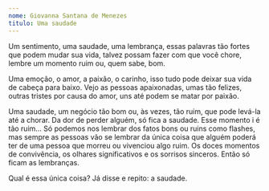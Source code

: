 ```yaml
---
nome: Giovanna Santana de Menezes
titulo: Uma saudade
---
```


Um sentimento, uma saudade, uma lembrança, essas palavras tão fortes que podem mudar sua vida, talvez possam fazer com que você chore, lembre  um momento ruim ou, quem sabe, bom.

Uma emoção, o amor, a paixão, o carinho, isso tudo pode deixar sua vida de cabeça para baixo. Vejo as pessoas apaixonadas, umas tão felizes, outras tristes por causa do amor, uns até podem se matar por paixão.

Uma saudade, um negócio tão bom ou, às vezes, tão ruim, que pode levá-la até a chorar. Da dor de perder alguém, só fica a saudade. Esse momento i é tão ruim... Só podemos nos lembrar dos fatos bons ou ruins como flashes, mas sempre as pessoas vão se lembrar da única coisa que alguém poderá ter de uma pessoa que morreu ou vivenciou algo ruim. Os doces momentos de convivência, os olhares significativos e os sorrisos sinceros. Então só ficam as lembranças.

Qual é essa única coisa? Já disse e repito: a saudade.

